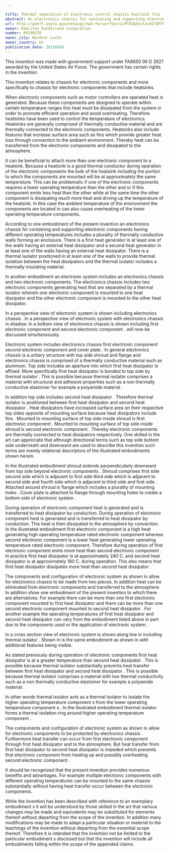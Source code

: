 ```yaml
---

title: Thermal separation of electronic control chassis heatsink fins
abstract: An electronics chassis for containing and supporting electronic components having different operating temperatures includes a plurality of thermally conductive walls forming an enclosure. There is a first heat dissipator in at least one of the walls having an external heat dissipator and a second heat dissipator in at least one of the walls having an external heat dissipator. There is a thermal isolator positioned in at least one of the walls to provide thermal isolation between the heat dissipators, and the thermal isolator includes a thermally insulating material.
url: http://patft.uspto.gov/netacgi/nph-Parser?Sect1=PTO2&Sect2=HITOFF&p=1&u=%2Fnetahtml%2FPTO%2Fsearch-adv.htm&r=1&f=G&l=50&d=PALL&S1=09198328&OS=09198328&RS=09198328
owner: Hamilton Sundstrand Corporation
number: 09198328
owner_city: Windsor Locks
owner_country: US
publication_date: 20120426
---
```

This invention was made with government support under FA8650 06 D 2621 awarded by the United States Air Force. The government has certain rights in the invention.

This invention relates to chassis for electronic components and more specifically to chassis for electronic components that include heatsinks.

When electronic components such as motor controllers are operated heat is generated. Because these components are designed to operate within certain temperature ranges this heat must be dissipated from the system in order to promote efficient operation and avoid overheating. Therefore heatsinks have been used to control the temperature of electronics. Heatsinks are generally comprised of thermally conductive material and are thermally connected to the electronic components. Heatsinks also include features that increase surface area such as fins which provide greater heat loss through convection to the ambient environment. Thereby heat can be transferred from the electronic components and dissipated to the atmosphere.

It can be beneficial to attach more than one electronic component to a heatsink. Because a heatsink is a good thermal conductor during operation of the electronic components the bulk of the heatsink including the portion to which the components are mounted will be at approximately the same temperature. This can be problematic if one of the electronic components requires a lower operating temperature than the other and or if this component emits less heat than the other while at the same time the other component is dissipating much more heat and driving up the temperature of the heatsink. In this case the ambient temperature of the environment the components are located in can also cause overheating of the lower operating temperature components.

According to one embodiment of the present invention an electronics chassis for containing and supporting electronic components having different operating temperatures includes a plurality of thermally conductive walls forming an enclosure. There is a first heat generator in at least one of the walls having an external heat dissipator and a second heat generator in at least one of the walls having an external heat dissipator. There is a thermal isolator positioned in at least one of the walls to provide thermal isolation between the heat dissipators and the thermal isolator includes a thermally insulating material.

In another embodiment an electronic system includes an electronics chassis and two electronic components. The electronics chassis includes two electronic components generating heat that are separated by a thermal isolator wherein one electronic component is mounted to one heat dissipator and the other electronic component is mounted to the other heat dissipator.

In a perspective view of electronic system is shown including electronics chassis . In a perspective view of electronic system with electronics chassis in shadow. In a bottom view of electronics chassis is shown including first electronic component and second electronic component . will now be discussed simultaneously.

Electronic system includes electronics chassis first electronic component second electronic component and cover plate . In general electronics chassis is a unitary structure with top side shroud and flange and electronics chassis is comprised of a thermally conductive material such as aluminum. Top side includes an aperture into which first heat dissipator is affixed. More specifically first heat dissipator is bonded to top side by thermal isolator . This is possible because thermal isolator comprises a material with structural and adhesive properties such as a non thermally conductive elastomer for example a polyamide material .

In addition top side includes second heat dissipator . Therefore thermal isolator is positioned between first heat dissipator and second heat dissipator . Heat dissipators have increased surface area on their respective top sides opposite of mounting surface because heat dissipators include fins . Mounted to mounting surface of top side inside shroud is first electronic component . Mounted to mounting surface of top side inside shroud is second electronic component . Thereby electronic components are thermally connected to heat dissipators respectively. One skilled in the art can appreciate that although directional terms such as top side bottom side underneath and downward are used to describe this invention such terms are merely relational descriptors of the illustrated embodiments shown herein.

In the illustrated embodiment shroud extends perpendicularly downward from top side beyond electronic components . Shroud comprises first side second side which is adjacent to first side third side which is adjacent to second side and fourth side which is adjacent to third side and first side . Attached around shroud is flange which includes a plurality of mounting holes . Cover plate is attached to flange through mounting holes to create a bottom side of electronic system .

During operation of electronic component heat is generated and is transferred to heat dissipator by conduction. During operation of electronic component heat is generated and is transferred to heat dissipator by conduction. This heat is then dissipated to the atmosphere by convection. In the illustrated embodiment first electronic component is a high heat generating high operating temperature rated electronic component whereas second electronic component is a lower heat generating lower operating temperature rated electronic component. Therefore during operation of first electronic component emits more heat than second electronic component . In practice first heat dissipator is at approximately 240 C. and second heat dissipator is at approximately 180 C. during operation. This also means that first heat dissipator dissipates more heat than second heat dissipator .

The components and configuration of electronic system as shown in allow for electronics chassis to be made from two pieces. In addition heat can be eliminated from electronic components and transferred to the atmosphere. In addition show one embodiment of the present invention to which there are alternatives. For example there can be more than one first electronic component mounted to first heat dissipator and there can be more than one second electronic component mounted to second heat dissipator . For another example the operating temperatures of first heat dissipator and second heat dissipator can vary from the embodiment listed above in part due to the components used or the application of electronic system .

In a cross section view of electronic system is shown along line in including thermal isolator . Shown in is the same embodiment as shown in with additional features being visible.

As stated previously during operation of electronic components first heat dissipator is at a greater temperature than second heat dissipator . This is possible because thermal isolator substantially prevents heat transfer between first heat dissipator and second heat dissipator . This is possible because thermal isolator comprises a material with low thermal conductivity such as a non thermally conductive elastomer for example a polyamide material .

In other words thermal isolator acts as a thermal isolator to isolate the higher operating temperature component s from the lower operating temperature component s . In the illustrated embodiment thermal isolator forms a thermal isolation ring around higher operating temperature component .

The components and configuration of electronic system as shown in allow for electronic components to be protected by electronics chassis . Furthermore heat transfer can occur from first electronic component through first heat dissipator and to the atmosphere. But heat transfer from first heat dissipator to second heat dissipator is impeded which prevents first electronic component from heating up and possibly overheating second electronic component .

It should be recognized that the present invention provides numerous benefits and advantages. For example multiple electronic components with different operating temperatures can be mounted to the same chassis substantially without having heat transfer occur between the electronic components.

While the invention has been described with reference to an exemplary embodiment s it will be understood by those skilled in the art that various changes may be made and equivalents may be substituted for elements thereof without departing from the scope of the invention. In addition many modifications may be made to adapt a particular situation or material to the teachings of the invention without departing from the essential scope thereof. Therefore it is intended that the invention not be limited to the particular embodiment s disclosed but that the invention will include all embodiments falling within the scope of the appended claims.

